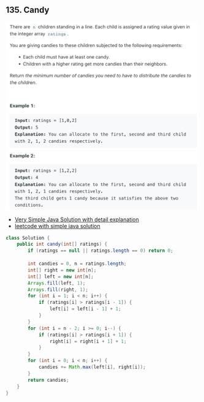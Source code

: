 ## 135. Candy
![](img/2022-09-04-22-46-43.png)
- [Very Simple Java Solution with detail explanation](https://www.youtube.com/watch?v=Ya-LfQ0OBkU&t=639s)
- [leetcode with simple java solution](https://leetcode.com/problems/candy/discuss/42774/Very-Simple-Java-Solution-with-detail-explanation)

```java
class Solution {
    public int candy(int[] ratings) {
        if (ratings == null || ratings.length == 0) return 0;
        
        int candies = 0, n = ratings.length;
        int[] right = new int[n];
        int[] left = new int[n];
        Arrays.fill(left, 1);
        Arrays.fill(right, 1);
        for (int i = 1; i < n; i++) {
            if (ratings[i] > ratings[i - 1]) {
                left[i] = left[i - 1] + 1;
            } 
        }
        for (int i = n - 2; i >= 0; i--) {
            if (ratings[i] > ratings[i + 1]) {
                right[i] = right[i + 1] + 1;
            }
        } 
        for (int i = 0; i < n; i++) {
            candies += Math.max(left[i], right[i]);
        }
        return candies;
    }
}
```